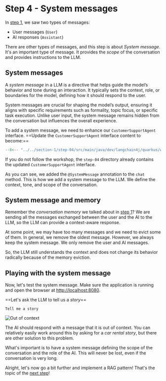# Step 4 - System messages

In [step 1](step-01.md), we saw two types of messages:

- User messages (`User`)
- AI responses (`Assistant`)

There are other types of messages, and this step is about _System message_.
It's an important type of message.
It provides the _scope_ of the conversation and provides instructions to the LLM.

## System messages

A _system message_ in a LLM is a directive that helps guide the model’s behavior and tone during an interaction.
It typically sets the context, role, or boundaries for the model, defining how it should respond to the user.

System messages are crucial for shaping the model’s output, ensuring it aligns with specific requirements such as
formality, topic focus, or specific task execution. Unlike user input, the system message remains hidden from the
conversation but influences the overall experience.

To add a system message, we need to enhance our `CustomerSupportAgent` interface.
==Update the `CustomerSupportAgent` interface content to become:==

```java hl_lines="12-16" title="CustomerSupportAgent.java"
--8<-- "../../section-1/step-04/src/main/java/dev/langchain4j/quarkus/workshop/CustomerSupportAgent.java"
```

If you do not follow the workshop, the `step-04` directory already contains the updated `CustomerSupportAgent`
interface.

As you can see, we added the `@SystemMessage` annotation to the `chat` method.
This is how we add a system message to the LLM.
We define the context, tone, and scope of the conversation.

## System message and memory

Remember the _conversation memory_ we talked about in [step 1](step-01.md)?
We are sending all the messages exchanged between the user and the AI to the LLM, so the LLM can provide a context-aware
response.

At some point, we may have too many messages and we need to evict some of them.
In general, we remove the oldest message.
However, we always keep the system message.
We only remove the user and AI messages.

So, the LLM still understands the context and does not change its behavior radically because of the memory eviction.

## Playing with the system message

Now, let's test the system message.
Make sure the application is running and open the browser at [http://localhost:8080](http://localhost:8080).

==Let's ask the LLM to tell us a _story_==

```
Tell me a story
```
![Out of context](../images/out-of-context.png)

The AI should respond with a message that it is out of context.
You can relatively easily work around this by asking for a _car rental story_, but there are other solution to this
problem.

What's important is to have a system message defining the scope of the conversation and the role of the AI.
This will never be lost, even if the conversation is very long.

Alright, let's now go a bit further and implement a RAG pattern!
That's the topic of the [next step](./step-05.md)!
